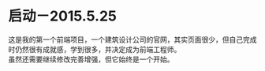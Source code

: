 # 启动－2015.5.25
这是我的第一个前端项目，一个建筑设计公司的官网，其实页面很少，但自己完成时仍然很有成就感，学到很多，并决定成为前端工程师。</br>
虽然还需要继续修改完善增强，但它始终是一个开始。

